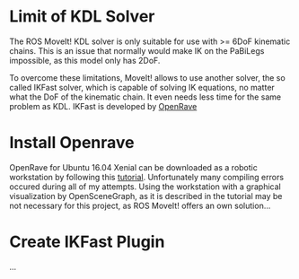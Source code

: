 # Limit of KDL Solver
The ROS MoveIt! KDL solver is only suitable for use with >= 6DoF kinematic chains. This is an issue that normally would make IK on the PaBiLegs impossible, as this model only has 2DoF.

To overcome these limitations, MoveIt! allows to use another solver, the so called IKFast solver, which is capable of solving IK equations, no matter what the DoF of the kinematic chain. It even needs less time for the same problem as KDL. IKFast is developed by [OpenRave](http://openrave.org/docs/0.8.2/openravepy/ikfast/)

# Install Openrave
OpenRave for Ubuntu 16.04 Xenial can be downloaded as a robotic workstation by following this [tutorial](https://fsuarez6.github.io/blog/workstation-setup-xenial/). Unfortunately many compiling errors occured during all of my attempts. Using the workstation with a graphical visualization by OpenSceneGraph, as it is described in the tutorial may be not necessary for this project, as ROS MoveIt! offers an own solution...

# Create IKFast Plugin
...
